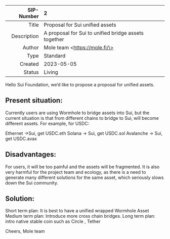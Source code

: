 | SIP-Number          | 2 |
| ---:                | :--- |
| Title               | Proposal for Sui unified assets |
| Description         | A proposal for Sui to unified bridge assets together |
| Author              | Mole team \<https://mole.fi/\> |
| Type                | Standard |
| Created             | 2023-05-05 |
| Status              | Living |

Hello Sui Foundation, we’d like to propose a proposal for unified assets.

## Present situation:

Currently users are using Wormhole to bridge assets into Sui, but the current situation is that from different chains to bridge to Sui, will become different assets. For example, for USDC:

  Ethernet ->Sui, get USDC.eth
  Solana → Sui, get USDC.sol
  Avalanche → Sui, get USDC.avax

## Disadvantages:

For users, it will be too painful and the assets will be fragmented. It is also very harmful for the project team and ecology, as there is a need to generate many different solutions for the same asset, which seriously slows down the Sui community.

## Solution:

Short term plan: It is best to have a unified wrapped Wormhole Asset
Medium term plan: Introduce more cross chain bridges.
Long term plan: intro native stable coin such as Circle , Tether

Cheers,
Mole team

